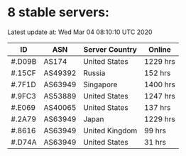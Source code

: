 # 8 stable servers:

Latest update at: Wed Mar 04 08:10:10 UTC 2020

| ID | ASN | Server Country | Online |
| -- | --- | -------------- | ------ |
| #.D09B | AS174 | United States | 1229 hrs |
| #.15CF | AS49392 | Russia | 152 hrs |
| #.7F1D | AS63949 | Singapore | 1400 hrs |
| #.9FC3 | AS53889 | United States | 1247 hrs |
| #.E069 | AS40065 | United States | 137 hrs |
| #.2A79 | AS63949 | Japan | 1229 hrs |
| #.8616 | AS63949 | United Kingdom | 99 hrs |
| #.D74A | AS63949 | United States | 31 hrs |

